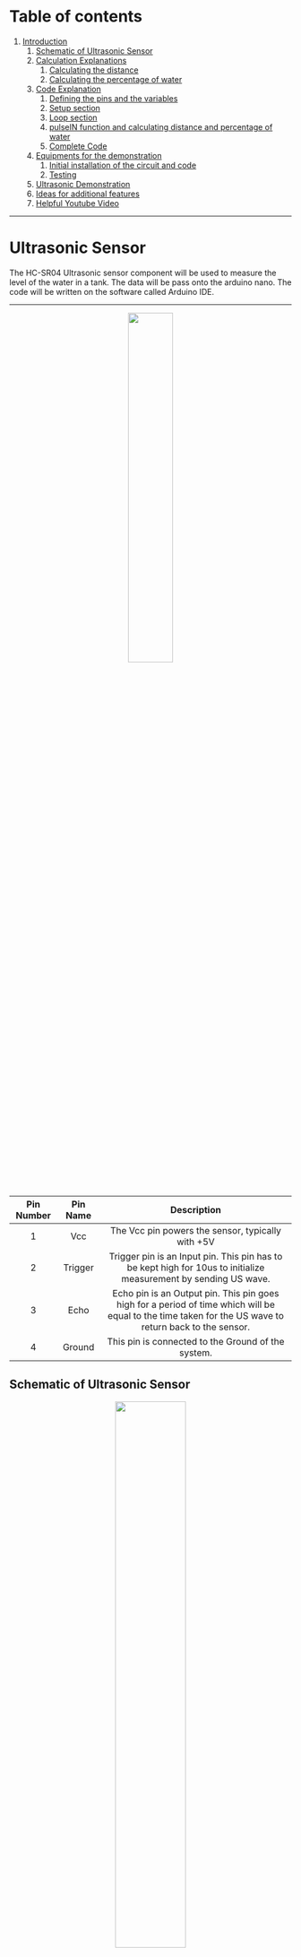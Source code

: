 # Table of contents
1. [Introduction](#Ultrasonic-Sensor)
    1. [Schematic of Ultrasonic Sensor](#Schematic-of-Ultrasonic-Sensor)
    2. [Calculation Explanations](#Calculation-Explanations)
        1. [Calculating the distance](#Calculating-the-distance)
        2. [Calculating the percentage of water](#Calculating-the-percentage-of-water)
    3. [Code Explanation](#Code-Explanation)
        1. [Defining the pins and the variables](#Defining-the-pins-and-the-variables)
        2. [Setup section](#Setup-section)
        3. [Loop section](#Loop-section)
        4. [pulseIN function and calculating distance and percentage of water](#pulseIN-function-and-calculating-distance-and-percentage-of-water)
        5. [Complete Code](#Complete-Code)
    4. [Equipments for the demonstration](#Equipments-for-the-demonstration)
        1. [Initial installation of the circuit and code](#Initial-installation-of-the-circuit-and-code)
        2. [Testing](#Testing)
    5. [Ultrasonic Demonstration](#Ultrasonic-Demonstration)
    6. [Ideas for additional features](#Ideas-for-additional-features)
    7. [Helpful Youtube Video](#Helpful-Youtube-Video)
___
# Ultrasonic Sensor

The HC-SR04 Ultrasonic sensor component will be used to measure the level of the water in a tank. The data will be pass 
onto the arduino nano. The code will be written on the software called Arduino IDE.

___
<p align="center">
    <img src="images/Ultrasonic.png" width="40%">
</p>

**Pin Number**|**Pin Name**|**Description**
:-----:|:-----:|:-----:
1|Vcc|The Vcc pin powers the sensor, typically with +5V
2|Trigger|Trigger pin is an Input pin. This pin has to be kept high for 10us to initialize measurement by sending US wave.
3|Echo|Echo pin is an Output pin. This pin goes high for a period of time which will be equal to the time taken for the US wave to return back to the sensor.
4|Ground|This pin is connected to the Ground of the system.

## Schematic of Ultrasonic Sensor
<p align="center">
    <img src="images/1.PNG" width="50%">
</p>

The table below shows the pin name and their corresponding arduino pins. The trigger and echo pin could be
changed into a different digital pins but ensure that the code in the Arduino IDE is modified with it.

**Pin Name**|**Arduino Pins**
:-----:|:-----:
Vcc|5V
Trigger|Digital Pin 9 (D9)
Echo|Digital Pin 10 (D10)
Gnd|Ground

## Calculation Explanations
This section will explain the equations and calculations that were used in the code.
### Calculating the distance
In this example, if the height of the glass is 13.2cm and the speed of the sound is 340m/s or 0.034 cm/us the sound wave will need to travel 294us. But the value that you will get from the Echo pin will be double that number as the sound wave needs to travel forward and bounce backward. So to get the distance in cm we need to multiply the received travel time value from echo pin by 0.034 and divide the answer by 2. The code that does this calculation is:
```
                                        distance= duration*0.034/2;
```
For a clearer explanation of the calculation refer to the diagram and the formula provided.
<p align="center">
    <img src="images/calcu.PNG" width="60%">
</p>

### Calculating the percentage of water
To calculate the water percentage in the glass, the distance that you get from the calculation above is divided by the tank height, in this case 13.2, multiply the answer by 100. From this you will get the percentage of the empty space in the glass but since we want to know the percentage of water in the the glass you minus the answer from 100. The code that does this calculation is:
```
                                waterpercent = 100-(distance/tankHeight)*100;
```

## Code Explanation
Each block of the code will be explained here and the complete code will be provided at the end aswell as on the top right corner
of the this and main page available for download.

### Defining the pins and the variables
This block of code defines the pins of the trigger and the echo pin. In this case they are the digital pins number 9 and 10 on the Arduino board. They are named as "trigPin" and "echoPin" for clarity of the code. 
The variables are then defined. The travel time you'll get from the sensor is declared as a long variable and named as "duration". A float type is needed for the "distance" variable. "waterpercent" is set to integer type as this will be used for the calculation of the percentage of water in a tank. "tankHeight" is an constant float that is equal to value 13.2 as an example height of a tank, this could be later modified to a different tank height.

```
// defines pins numbers for trigger and echo
const int trigPin = 9;      //Sets Trigger to Digital Pin 9
const int echoPin = 10;     //Sets Echo to Digital Pin 10

// defines variables
long duration;
float distance;
int waterpercent;
const float tankHeight = 13.2; //INSERT TANK HEIGHT HERE//
```
### Setup section
In setup define the trigPin as an output and the echoPin as an input. The serial communication is required to be started to show the data on the serial monitor.

```
void setup() {
pinMode(trigPin, OUTPUT);    // Sets the trigPin as an Output
pinMode(echoPin, INPUT);    // Sets the echoPin as an Input
Serial.begin(9600);        // Starts the serial communication
}

```
### Loop section
At the start of the loop, you need to ensure that the trigPin is clear, to do this set the pin on a LOW state for 2 µs. To generate the Ultra sound wave, set the trigPin on a HIGH state for 10 µs.

```
void loop() {
delay(1000);
// Clears the trigPin
digitalWrite(trigPin, LOW);
delayMicroseconds(2);

// Sets the trigPin on HIGH state for 10 micro seconds
digitalWrite(trigPin, HIGH);
delayMicroseconds(10);
digitalWrite(trigPin, LOW)

```
### pulseIN function and calculating distance and percentage of water
pulseIn () function has 2 variables, the first entry in the bracket is the name of the echo pin (echoPin) and the second entry you can set it to on a HIGH or LOW. This function will read the travel time and put in the variable called duration.
In the code, HIGH means that the pulseIn() function will wait for the pin to go HIGH. This is caused by the bounced of the sound wave. It will then start the timing and wait until the pin is LOW when the sound wave will end and stop the timing. It will then return the length of the pulse in microsecond.

For the distance, the data in the duration variable will be multiplied by 0.032 and divide it by 2. The 0.032 value comes from the fact that the speed of the sound is 340 m/s or 0.034 cm/µs. It is divided by 2 since the data that you will get in the echoPin would be doubled as the sound wave needs to travel forward and bounce backward. So in order to get the distance in cm we need to multiply the received data in echoPin which is stored in "duration" variable by 0.034 and then divide it by 2. The distance value is then divided by the "tankHeight" which was set to 13.2, multiply it to 100 and minus the calculated value to 100. This will be percentage of the water inside the tank.
The value of the distance in cm and the percentage of the water in the tank will be displayed on the serial monitor of the Arduino IDE. The "distance" value that is shown on the serial monitor is showing the empty space capacity inside the tank. 


```
// Reads the echoPin, returns the sound wave travel time in microseconds
duration = pulseIn(echoPin, HIGH);
// Calculating the distance
distance= duration*0.034/2;
// Prints the distance on the Serial Monitor
Serial.print("Distance: ");
Serial.print(distance);
Serial.println("cm");
waterpercent = 100-(distance/tankHeight)*100;     //Calculates the percentage of water in the tank
Serial.print("Percentage Full: ");
Serial.print(perc);
Serial.println("%");
}

```
### Complete Code
Here is the complete code.
```
// defines pins numbers for trigger and echo
const int trigPin = 9;      //Sets Trigger to Digital Pin 9
const int echoPin = 10;     //Sets Echo to Digital Pin 10

// defines variables
long duration;
float distance;
int waterpercent;
const float tankHeight = 13.2; //INSERT TANK HEIGHT HERE//

void setup() {
pinMode(trigPin, OUTPUT);   // Sets the trigPin as an Output
pinMode(echoPin, INPUT);    // Sets the echoPin as an Input
Serial.begin(9600);         // Starts the serial communication
}

void loop() {
delay(1000);
// Clears the trigPin
digitalWrite(trigPin, LOW);
delayMicroseconds(2);
// Sets the trigPin on HIGH state for 10 micro seconds
digitalWrite(trigPin, HIGH);
delayMicroseconds(10);
digitalWrite(trigPin, LOW);
// Reads the echoPin, returns the sound wave travel time in microseconds
duration = pulseIn(echoPin, HIGH);
// Calculating the distance
distance= duration*0.034/2;
// Prints the distance on the Serial Monitor
Serial.print("Distance: ");
Serial.print(distance);
Serial.println("cm");
waterpercent = 100-(distance/tankHeight)*100;     //Calculates the percentage of water in the tank
Serial.print("Percentage Full: ");
Serial.print(waterpercent);
Serial.println("%");
}

```
## Equipments for the demonstration
To set up for the demonstration the required equipments are listed below:

+ HC-SR04 ultrasonic
+ Arduino Nano and cable 
+ Different colour wires (red(Vcc),black(ground),yellow(wires for connecting sensor to arduino))
+ Cylinder glass
+ Ruler
+ Sellotape
+ Computer (download Arduino IDE)
+ stick or extra ruler (to hold the circuit onto the glass)

## Setup for the demonstration
In this section, I will be listing in order the following steps that needs to be taken in order to build the circuit and do the demonstration

### Initial installation of the circuit and code
1. Collect all the equipments listed above.
2. Place your Arduino Nano onto the breadboard aswell as the HC-SR04 ultrasonic sensor. For circuit building and wiring follow the figure and table shown on the "schematic of ultrasonic sensor" section of this page. 
3. For clarity of the circuit, make sure that you use different colours for the wirings. i.e. red for Vcc, black for ground and yellow or other colour (except the 2 colours that already mentioned) for the wiring of the ultrasonic sensor to the Arduino Nano digital pins.
4. Downloand the Arduino IDE software from the Arduino website and copy the code above and verify and upload to the Arduino Nano.
5. Once the code has been verified and uploaded, use a stick or an extra ruler to place the circuit on to the top of the glass. Use  sellotape until the setup is stable. Use the image below for reference as to how you can set it up. Take note that the end of the ultrasonic sensor (silver part) is align with edges at the top of the glass. i.e. the ultrasonic sensor is not inside of the glass or too high up or else inaccurate readings of the sensor will occur.
6. Now that the initial installation is done follow the steps below to test the sensor.

<p align="center">
    <img src="images/glass.png" width="50%"><img src="images/glass2.png" width="50%">
</p>

### Testing
1. Firstly, measure the height of the cylinder glass, use a ruler to do this. Ensure that you measure from inside of the glass to get the most accurate measurement of the height. Then modify the code according to the height. Code to be modified is shown below:
```
                 const float tankHeight = 13.2;  //INSERT TANK HEIGHT HERE//
```
2. Verify and upload the code again to the Arduino Nano. Once done, look at the serial monitor in the Arduino IDE. This is where you're gonna see the "distance" (height) and the percentage of water. At this stage the distance should be the same or close to your measured height of the glass and percentage of water should be 0%.
3. Fill up the glass with water and take note of the height of the water. In this way you can measure the percentage error. On the serial monitor the "distance" is showing the empty space capacity of the glass and the percentage of the water inside.
4. Lastly, calculate the percentage error by doing the formula below:
```
            Percentage error = (Theoretical value - Experimental value / Theoretical value ) * 100 
```
5. Reference to the demonstration video in the next section.

## Ultrasonic Demonstration
This is the demonstration for the HC-SR04 following the steps taken highlighted above.

[<img src="images/demo.PNG" width="50%">](https://youtu.be/rX2mORhe_jk)


## Ideas for additional features
Incorporating **liquid-crystal display (LCD)** into the project would make it easier for the user to know the distance and the percentage of the water without having to look at the serial monitor.

Another great feature would be **light emitting diodes (L.E.D)**. This component could be use as an indication of the water level in a tank. Different colour would mean different level, for example if a green LED light up, this could mean that the water level is between 0 to 30%, orange LED indicates that water level is around 30 to 60% and lastly red LED means that the water level is at a critical level (60% and above) that if more water is added the tank could overflow. 

<p align = "center">
    <img src="images/lcd.png" width="30%"><img src="images/led.png" width="30%">
</p>

## Helpful Youtube Video
Link to a youtube video showing how ultrasonic sensor works and explained how it calculated the value of the distance.

[<img src="images/youtube.PNG" width="60%">](https://www.youtube.com/watch?v=ZejQOX69K5M&ab_channel=HowToMechatronics)

<a href = "https://www.youtube.com/watch?v=ZejQOX69K5M&ab_channel=HowToMechatronics" target = "_self" align="center"> 
     <img src = "images/youtube.PNG" width = "60%"> 
</a>

